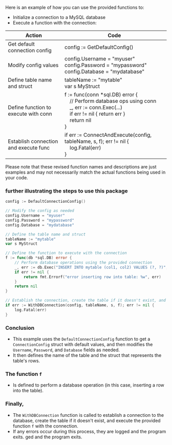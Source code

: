 Here is an example of how you can use the provided functions to:
- Initialize a connection to a MySQL database
- Execute a function with the connection:

| Action                                | Code                                                                                                                                                                         |
|---------------------------------------|------------------------------------------------------------------------------------------------------------------------------------------------------------------------------|
| Get default connection config         | config := GetDefaultConfig()                                                                                                                                                 |
| Modify config values                  | config.Username = "myuser"<br>config.Password = "mypassword"<br>config.Database = "mydatabase"                                                                               |
| Define table name and struct          | tableName := "mytable"<br>var s MyStruct                                                                                                                                     |
| Define function to execute with conn  | f := func(conn *sql.DB) error {<br>&emsp;// Perform database ops using conn<br>&emsp;_, err := conn.Exec(...)<br>&emsp;if err != nil { return err }<br>&emsp;return nil<br>} |
| Establish connection and execute func | if err := ConnectAndExecute(config, tableName, s, f); err != nil {<br>&emsp;log.Fatal(err)<br>}                                                                              |



 Please note that these revised function names and descriptions are just examples and may not necessarily match the actual functions being used in your code.

### further illustrating the steps to use this package

```go
config := DefaultConnectionConfig()

// Modify the config as needed
config.Username = "myuser"
config.Password = "mypassword"
config.Database = "mydatabase"

// Define the table name and struct
tableName := "mytable"
var s MyStruct

// Define the function to execute with the connection
f := func(db *sql.DB) error {
	// Perform database operations using the provided connection
	_, err := db.Exec("INSERT INTO mytable (col1, col2) VALUES (?, ?)", "val1", "val2")
	if err != nil {
		return fmt.Errorf("error inserting row into table: %w", err)
	}
	return nil
}

// Establish the connection, create the table if it doesn't exist, and execute the function
if err := WithDBConnection(config, tableName, s, f); err != nil {
	log.Fatal(err)
}
```

### Conclusion
- This example uses the `DefaultConnectionConfig` function to get a `ConnectionConfig` struct with default values, and then modifies the `Username`, `Password`, and `Database` fields as needed.
- It then defines the name of the table and the struct that represents the table's rows.

### The function `f`
- Is defined to perform a database operation (in this case, inserting a row into the table).

### Finally,
- The `WithDBConnection` function is called to establish a connection to the database, create the table if it doesn't exist, and execute the provided function `f` with the connection.
- If any errors occur during this process, they are logged and the program exits.
ged and the program exits.